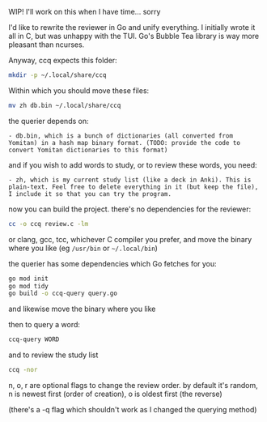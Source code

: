 WIP! I'll work on this when I have time... sorry

I'd like to rewrite the reviewer in Go and unify everything. I initially wrote it all in C, but was unhappy with the TUI. Go's Bubble Tea library is way more pleasant than ncurses.

Anyway, ccq expects this folder:
```sh
mkdir -p ~/.local/share/ccq
```

Within which you should move these files:
```sh
mv zh db.bin ~/.local/share/ccq
```

the querier depends on:
    
    - db.bin, which is a bunch of dictionaries (all converted from Yomitan) in a hash map binary format. (TODO: provide the code to convert Yomitan dictionaries to this format)

and if you wish to add words to study, or to review these words, you need:

    - zh, which is my current study list (like a deck in Anki). This is plain-text. Feel free to delete everything in it (but keep the file), I include it so that you can try the program.

now you can build the project. there's no dependencies for the reviewer:
```sh
cc -o ccq review.c -lm
```

or clang, gcc, tcc, whichever C compiler you prefer, and move the binary where you like (eg `/usr/bin` or `~/.local/bin`)

the querier has some dependencies which Go fetches for you:
```sh
go mod init
go mod tidy
go build -o ccq-query query.go
```

and likewise move the binary where you like

then to query a word:
```sh
ccq-query WORD
```

and to review the study list
```sh
ccq -nor
```

n, o, r are optional flags to change the review order. by default it's random, n is newest first (order of creation), o is oldest first (the reverse)

(there's a -q flag which shouldn't work as I changed the querying method)
